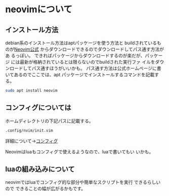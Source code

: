 # neovimについて
## インストール方法
debian系のインストール方法はaptパッケージを使う方法と
buildされているものが[Neovim公式](https://neovim.io/)
からダウンロードできるのでダウンロードしてパス通す方法があ
るっぽい。
できればパッケージからダウンロードするのが楽だが、パッケージ
には最新が格納されているとは限らないのでbuildされた実行ファ
イルをダウンロードしてパス通すほうがいいかも。
パス通す方法は公式ホームページに書いてあるのでここでは、apt
パッケージでインストールするコマンドを記載する。

```bash
sudo apt install neovim
```

## コンフィグについては
ホームディレクトリの下記パスに記載する。

```bash
.config/nvim/init.vim
```

詳細について->[コンフィグ](./intro_vimrc.md)

Neovimはluaもコンフィグで使えるようなので、luaで書いてもい
いかも。

## luaの組み込みについて
neovimではluaでコンフィグ的な部分や簡単なスクリプトを実行
できるらしいので
できることの幅が広がるかもです。


